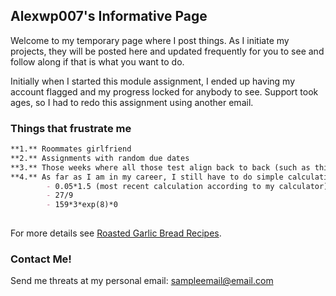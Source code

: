 ## Alexwp007's Informative Page

Welcome to my temporary page where I post things. As I initiate my projects, they will be posted here and updated frequently for you to see and follow along if that is what you want to do.


Initially when I started this module assignment, I ended up having my account flagged and my progress locked for anybody to see. Support took ages, so I had to redo this assignment using another email. 


### Things that frustrate me
```markdown
**1.** Roommates girlfriend
**2.** Assignments with random due dates
**3.** Those weeks where all those test align back to back (such as this week)
**4.** As far as I am in my career, I still have to do simple calculations such as:
        - 0.05*1.5 (most recent calculation according to my calculator)
        - 27/9
        - 159*3*exp(8)*0
        

```

For more details see [Roasted Garlic Bread Recipes](https://www.allrecipes.com/recipe/75133/roasted-garlic-bread/?internalSource=streams&referringId=14966&referringContentType=Recipe%20Hub&clickId=st_trending_b).


### Contact Me!

Send me threats at my personal email: sampleemail@email.com
